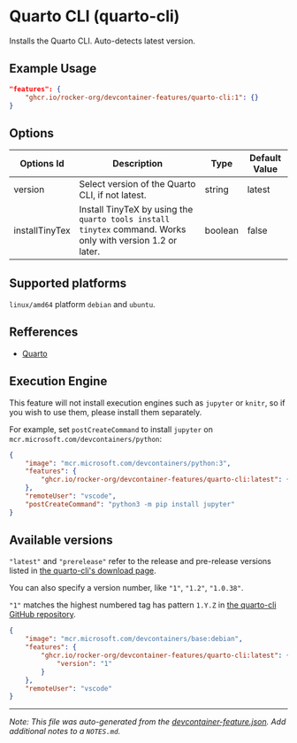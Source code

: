 
# Quarto CLI (quarto-cli)

Installs the Quarto CLI. Auto-detects latest version.

## Example Usage

```json
"features": {
    "ghcr.io/rocker-org/devcontainer-features/quarto-cli:1": {}
}
```

## Options

| Options Id | Description | Type | Default Value |
|-----|-----|-----|-----|
| version | Select version of the Quarto CLI, if not latest. | string | latest |
| installTinyTex | Install TinyTeX by using the `quarto tools install tinytex` command. Works only with version 1.2 or later. | boolean | false |

<!-- markdownlint-disable MD041 -->

## Supported platforms

`linux/amd64` platform `debian` and `ubuntu`.

## Refferences

- [Quarto](https://quarto.org)

## Execution Engine

This feature will not install execution engines such as `jupyter` or `knitr`,
so if you wish to use them, please install them separately.

For example, set `postCreateCommand` to install `jupyter` on `mcr.microsoft.com/devcontainers/python`:

```json
{
    "image": "mcr.microsoft.com/devcontainers/python:3",
    "features": {
        "ghcr.io/rocker-org/devcontainer-features/quarto-cli:latest": {}
    },
    "remoteUser": "vscode",
    "postCreateCommand": "python3 -m pip install jupyter"
}
```

## Available versions

`"latest"` and `"prerelease"` refer to the release and pre-release versions
listed in [the quarto-cli's download page](https://quarto.org/docs/download).

You can also specify a version number, like `"1"`, `"1.2"`, `"1.0.38"`.

`"1"` matches the highest numbered tag has pattern `1.Y.Z` in
[the quarto-cli GitHub repository](https://github.com/quarto-dev/quarto-cli).

```json
{
    "image": "mcr.microsoft.com/devcontainers/base:debian",
    "features": {
        "ghcr.io/rocker-org/devcontainer-features/quarto-cli:latest": {
            "version": "1"
        }
    },
    "remoteUser": "vscode"
}
```


---

_Note: This file was auto-generated from the [devcontainer-feature.json](https://github.com/rocker-org/devcontainer-features/blob/main/src/quarto-cli/devcontainer-feature.json).  Add additional notes to a `NOTES.md`._
